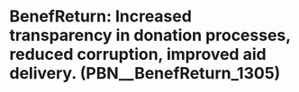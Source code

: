 # BenefReturn: __Increased transparency in donation processes, reduced corruption, improved aid delivery.__ (PBN__BenefReturn_1305)

